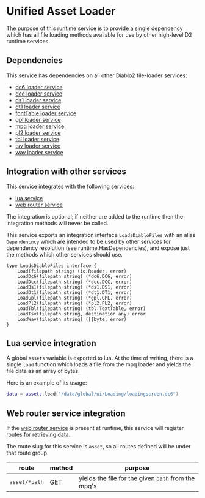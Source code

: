 # Unified Asset Loader
The purpose of this [runtime](https://github.com/gravestench/runtime) service is to provide a single dependency
which has all file loading methods available for use by other high-level
D2 runtime services.

## Dependencies
This service has dependencies on all other Diablo2 file-loader services:
* [dc6 loader service](../dc6Loader)
* [dcc loader service](../dccLoader)
* [ds1 loader service](../ds1Loader)
* [dt1 loader service](../dt1Loader)
* [fontTable loader service](../fontTableLoader)
* [gpl loader service](../gplLoader)
* [mpq loader service](../mpqLoader)
* [pl2 loader service](../pl2Loader)
* [tbl loader service](../tblLoader)
* [tsv loader service](../tsvLoader)
* [wav loader service](../wavLoader)



## Integration with other services
This service integrates with the following services:
* [lua service](../lua)
* [web router service](../web_router)

The integration is optional; if neither are added to the runtime then the 
integration methods will never be called.

This service exports an integration interface `LoadsDiabloFiles` with an alias 
`Dependencncy` which are intended to be used by other services for dependency
resolution (see runtime.HasDependencies), and expose just the methods which 
other services should use.
```golang
type LoadsDiabloFiles interface {
    Load(filepath string) (io.Reader, error)
    LoadDc6(filepath string) (*dc6.DC6, error)
    LoadDcc(filepath string) (*dcc.DCC, error)
    LoadDs1(filepath string) (*ds1.DS1, error)
    LoadDt1(filepath string) (*dt1.DT1, error)
    LoadGpl(filepath string) (*gpl.GPL, error)
    LoadPl2(filepath string) (*pl2.PL2, error)
    LoadTbl(filepath string) (tbl.TextTable, error)
    LoadTsv(filepath string, destination any) error
    LoadWav(filepath string) ([]byte, error)
}
```

## Lua service integration
A global `assets` variable is exported to lua. At the time of writing, there is 
a single `load` function which loads a file from the mpq loader and yields the 
file data as an array of bytes. 

Here is an example of its usage:
```lua
data = assets.load("/data/global/ui/Loading/loadingscreen.dc6")
```

## Web router service integration
If the [web router service](../web_router) is present at runtime, this service will
register routes for retrieving data.

The route slug for this service is `asset`, so all routes defined will be under 
that route group.

| route         | method | purpose                                             |
|---------------|--------|-----------------------------------------------------|
| `asset/*path`  | GET    | yields the file for the given `path` from the mpq's |
